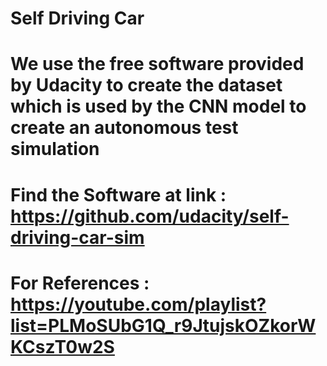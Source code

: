 # Self Driving Car
# We use the free software provided by Udacity to create the dataset which is used by the CNN model to create an autonomous test simulation
# Find the Software at link : https://github.com/udacity/self-driving-car-sim
# For References : https://youtube.com/playlist?list=PLMoSUbG1Q_r9JtujskOZkorWKCszT0w2S
